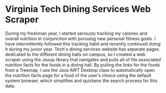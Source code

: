 # Virginia Tech Dining Services Web Scraper

During my freshman year, I started seriously tracking my calories and overall nutrition in conjunction with pursuing new personal fitness goals. I have intermittently followed this tracking habit and recently continued doing it during my junior year. Tech's dining services website has separate pages dedicated to the different dining halls on campus, so I created a web scraper using the Jsoup library that navigates and pulls all of the associated nutrition facts for the foods in a dining hall. By pulling the links for the foods from a Treemap, I use the Java AWT Desktop class to automatically open the nutrition facts page for a food of the user's choice using the default system browser, which simplifies and quickens the search process for this data.
